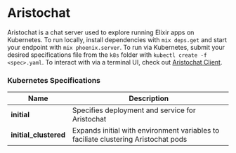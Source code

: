# Aristochat

Aristochat is a chat server used to explore running Elixir apps on Kubernetes.
To run locally, install dependencies with `mix deps.get` and start your endpoint with `mix phoenix.server`. 
To run via Kubernetes, submit your desired specifications file from the `k8s` folder with `kubectl create -f <spec>.yaml`. 
To interact with via a terminal UI, check out [Aristochat Client](https://github.com/boingram/aristochat-client).

### Kubernetes Specifications
| Name | Description | 
|------|-------------|
| **initial** | Specifies deployment and service for Aristochat
| **initial_clustered** | Expands initial with environment variables to faciliate clustering Aristochat pods
